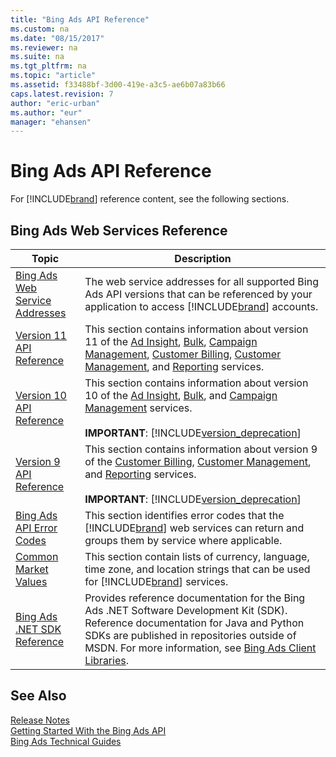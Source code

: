 ```yaml
---
title: "Bing Ads API Reference"
ms.custom: na
ms.date: "08/15/2017"
ms.reviewer: na
ms.suite: na
ms.tgt_pltfrm: na
ms.topic: "article"
ms.assetid: f33488bf-3d00-419e-a3c5-ae6b07a83b66
caps.latest.revision: 7
author: "eric-urban"
ms.author: "eur"
manager: "ehansen"
---
```

# Bing Ads API Reference
For [!INCLUDE[brand](../docset-overview/includes/brand.md)] reference content, see the following sections.

## Bing Ads Web Services Reference

|Topic|Description|
|---------|---------------|
|[Bing Ads Web Service Addresses](../docset-overview/bing-ads-web-service-addresses.md)|The web service addresses for all supported Bing Ads API versions that can be referenced by your application to access [!INCLUDE[brand](../docset-overview/includes/brand.md)] accounts.|
|[Version 11 API Reference](../docset-overview/version-11-api-reference.md)|This section contains information about version 11 of the [Ad Insight](https://msdn.microsoft.com/library/bing-ads-ad-insight-service-reference(v=msads.110).aspx), [Bulk](https://msdn.microsoft.com/library/bing-ads-bulk-service-reference(v=msads.110).aspx), [Campaign Management](https://msdn.microsoft.com/library/bing-ads-campaign-management-service-reference(v=msads.110).aspx), [Customer Billing](https://msdn.microsoft.com/library/bing-ads-customer-billing-service-reference(v=msads.110).aspx), [Customer Management](https://msdn.microsoft.com/library/bing-ads-customer-management-service-reference(v=msads.110).aspx), and [Reporting](https://msdn.microsoft.com/library/bing-ads-reporting-service-reference(v=msads.110).aspx) services.|
|[Version 10 API Reference](../docset-overview/version-10-api-reference.md)|This section contains information about version 10 of the [Ad Insight](https://msdn.microsoft.com/library/bing-ads-ad-insight-service-reference(v=msads.100).aspx), [Bulk](https://msdn.microsoft.com/library/bing-ads-bulk-service-reference(v=msads.100).aspx), and [Campaign Management](https://msdn.microsoft.com/library/bing-ads-campaign-management-service-reference(v=msads.100).aspx) services.<br/><br/>**IMPORTANT**: [!INCLUDE[version_deprecation](../docset-overview/includes/version_deprecation.md)]|
|[Version 9 API Reference](../docset-overview/version-9-api-reference.md)|This section contains information about version 9 of the [Customer Billing](https://msdn.microsoft.com/library/bing-ads-customer-billing-service-reference(v=msads.90).aspx), [Customer Management](https://msdn.microsoft.com/library/bing-ads-customer-management-service-reference(v=msads.90).aspx), and [Reporting](https://msdn.microsoft.com/library/bing-ads-reporting-service-reference(v=msads.90).aspx) services.<br/><br/>**IMPORTANT**: [!INCLUDE[version_deprecation](../docset-overview/includes/version_deprecation.md)]|
|[Bing Ads API Error Codes](../docset-overview/bing-ads-api-error-codes.md)|This section identifies error codes that the [!INCLUDE[brand](../docset-overview/includes/brand.md)] web services can return and groups them by service where applicable.|
|[Common Market Values](../docset-overview/common-market-values.md)|This section contain lists of currency, language, time zone, and location strings that can be used for [!INCLUDE[brand](../docset-overview/includes/brand.md)] services.|
|[Bing Ads .NET SDK Reference](../docset-overview/bing-ads-.net-sdk-reference.md)|Provides reference documentation for the Bing Ads .NET Software Development Kit (SDK). Reference documentation for Java and Python SDKs are published in repositories outside of MSDN. For more information, see [Bing Ads Client Libraries](../docset-overview/bing-ads-client-libraries.md).|

## See Also
[Release Notes](../docset-overview/release-notes.md)  
[Getting Started With the Bing Ads API](../docset-overview/getting-started-with-the-bing-ads-api.md)  
[Bing Ads Technical Guides](../docset-overview/bing-ads-technical-guides.md)  

